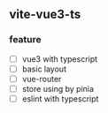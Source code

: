 ## vite-vue3-ts

### feature
- [ ] vue3 with typescript
- [ ] basic layout
- [ ] vue-router
- [ ] store using by pinia
- [ ] eslint with typescript
